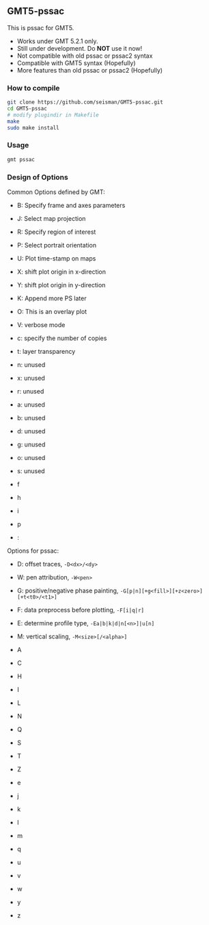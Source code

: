 ## GMT5-pssac

This is pssac for GMT5.

- Works under GMT 5.2.1 only.
- Still under development. Do **NOT** use it now!
- Not compatible with old pssac or pssac2 syntax
- Compatible with GMT5 syntax (Hopefully)
- More features than old pssac or pssac2 (Hopefully)

### How to compile

~~~bash
git clone https://github.com/seisman/GMT5-pssac.git
cd GMT5-pssac
# modify plugindir in Makefile
make
sudo make install
~~~

### Usage

~~~bash
gmt pssac
~~~

### Design of Options

Common Options defined by GMT:

- B: Specify frame and axes parameters
- J: Select map projection
- R: Specify region of interest
- P: Select portrait orientation
- U: Plot time-stamp on maps
- X: shift plot origin in x-direction
- Y: shift plot origin in y-direction
- K: Append more PS later
- O: This is an overlay plot
- V: verbose mode
- c: specify the number of copies
- t: layer transparency

- n: unused
- x: unused
- r: unused
- a: unused
- b: unused
- d: unused
- g: unused
- o: unused
- s: unused

- f
- h
- i
- p
- :

Options for pssac:

- D: offset traces, `-D<dx>/<dy>`
- W: pen attribution, `-W<pen>`
- G: positive/negative phase painting, `-G[p|n][+g<fill>][+z<zero>][+t<t0>/<t1>]`
- F: data preprocess before plotting, `-F[i|q|r]`
- E: determine profile type, `-Ea|b|k|d|n[<n>]|u[n]`
- M: vertical scaling, `-M<size>[/<alpha>]`

- A
- C
- H
- I
- L
- N
- Q
- S
- T
- Z

- e
- j
- k
- l
- m
- q
- u
- v
- w
- y
- z
